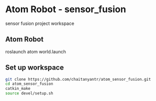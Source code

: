 # Atom Robot - sensor_fusion
sensor fusion project workspace
## Atom Robot
roslaunch atom world.launch

## Set up workspace
```bash
git clone https://github.com/chaitanyantr/atom_sensor_fusion.git
cd atom_sensor_fusion
catkin_make
source devel/setup.sh
```
